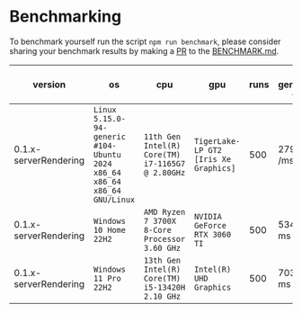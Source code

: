 # Benchmarking

To benchmark yourself run the script `npm run benchmark`, please consider sharing your benchmark results by making a [PR](https://github.com/ChatterSec/open-captcha/pulls) to the [BENCHMARK.md](BENCHMARK.md).

version | os | cpu | gpu | runs | avg generation time
--- | --- | --- | --- | --- | ---
0.1.x-serverRendering | `Linux 5.15.0-94-generic #104-Ubuntu 2024 x86_64 x86_64 x86_64 GNU/Linux` | `11th Gen Intel(R) Core(TM) i7-1165G7 @ 2.80GHz` | `TigerLake-LP GT2 [Iris Xe Graphics]` | 500 | 279.08 /ms
0.1.x-serverRendering | `Windows 10 Home 22H2` | `AMD Ryzen 7 3700X 8-Core Processor 3.60 GHz` | `NVIDIA GeForce RTX 3060 TI` | 500 | 534.71 / ms
0.1.x-serverRendering | `Windows 11 Pro 22H2` | `13th Gen Intel(R) Core(TM) i5-13420H 2.10 GHz` | `Intel(R) UHD Graphics` | 500 | 703.04 / ms
